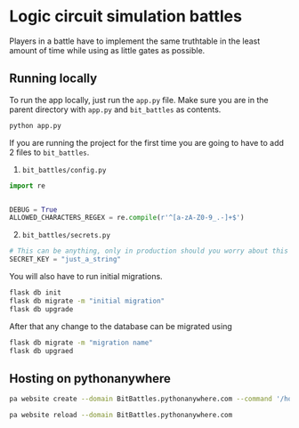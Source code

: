 # Logic circuit simulation battles
Players in a battle have to implement the same truthtable in the least amount of time while using as little gates as possible.

## Running locally
To run the app locally, just run the `app.py` file. Make sure you are in the parent directory with `app.py` and `bit_battles` as contents.
```bash
python app.py
```

If you are running the project for the first time you are going to have to add 2 files to `bit_battles`.
1. `bit_battles/config.py`
```py
import re


DEBUG = True
ALLOWED_CHARACTERS_REGEX = re.compile(r'^[a-zA-Z0-9_.-]+$')
```
2. `bit_battles/secrets.py`
```py
# This can be anything, only in production should you worry about this seriously.
SECRET_KEY = "just_a_string"
```

You will also have to run initial migrations.
```bash
flask db init
flask db migrate -m "initial migration"
flask db upgrade
```

After that any change to the database can be migrated using
```bash
flask db migrate -m "migration name"
flask db upgraed
```

## Hosting on pythonanywhere
```bash
pa website create --domain BitBattles.pythonanywhere.com --command '/home/BitBattles/.virtualenvs/venv/bin/gunicorn --worker-class eventlet -w 1 --chdir /home/BitBattles/BitBattles --bind unix:${DOMAIN_SOCKET} app:app'
```

```bash
pa website reload --domain BitBattles.pythonanywhere.com
```